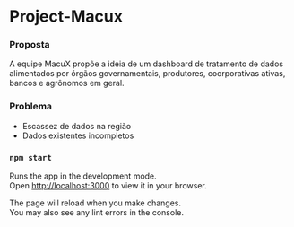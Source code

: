 # Project-Macux


### Proposta
A equipe MacuX propõe a ideia de um dashboard de tratamento de dados alimentados por órgãos governamentais, produtores, coorporativas ativas, bancos e agrônomos em geral.


### Problema
- Escassez de dados na região
- Dados existentes incompletos


### `npm start`

Runs the app in the development mode.\
Open [http://localhost:3000](http://localhost:3000) to view it in your browser.

The page will reload when you make changes.\
You may also see any lint errors in the console.
